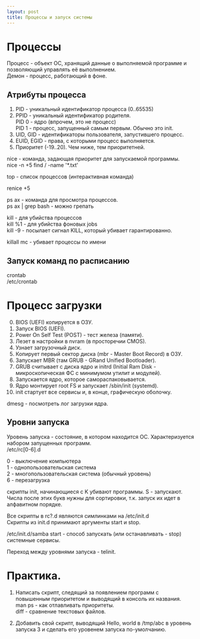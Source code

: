 ```yaml
---
layout: post
title: Процессы и запуск системы
---
```


# Процессы

Процесс - объект ОС, хранящий данные о выполняемой программе
и позволяющий управлять её выполнением.  
Демон - процесс, работающий в фоне.

## Атрибуты процесса
1. PID - уникальный идентификатор процесса (0..65535)  
2. PPID - уникальный идентификатор родителя.  
PID 0 - ядро (впрочем, это не процесс)  
PID 1 - процесс, запущенный самым первым. Обычно это init.  
3. UID, GID - идентификаторы пользователя, запустившего процесс.  
4. EUID, EGID - права, с которыми процесс выполняется.  
5. Приоритет (-19..20). Чем ниже, тем приоритетней.  

nice - команда, задающая приоритет для запускаемой программы.  
nice -n +5 find / -name '*.txt'

top - список процессов (интерактивная команда)

renice +5 <PID>

ps ax - команда для просмотра процессов.  
ps ax | grep bash - можно грепать

kill <PID> - для убийства процессов  
kill %1 - для убийства фоновых jobs  
kill -9 - посылает сигнал KILL, который убивает гарантированно.  

killall mc - убивает процессы по имени  

## Запуск команд по расписанию
crontab  
/etc/crontab

# Процесс загрузки

0. BIOS (UEFI) копируется в ОЗУ.  
1. Запуск BIOS (UEFI).  
2. Power On Self Test (POST) - тест железа (памяти).  
3. Лезет в настройки в nvram (в просторечии CMOS).  
4. Узнает загрузочный диск.  
5. Копирует первый сектор диска (mbr - Master Boot Record) в ОЗУ.  
6. Запускает MBR (там GRUB - GRand Unified Bootloader).  
7. GRUB считывает с диска ядро и initrd (Initial Ram Disk - 
микроскопическая ФС с минимумом утилит и модулей).  
8. Запускается ядро, которое самораспаковывается.  
9. Ядро монтирует root FS и запускает /sbin/init (systemd).  
10. init стартует все сервисы и, в конце, графическую оболочку.  

dmesg - посмотреть лог загрузки ядра.

## Уровни запуска
Уровень запуска - состояние, в котором находится ОС. Характеризуется
набором запущенных программ.  
/etc/rc[0-6].d

0 - выключение компьютера  
1 - однопользовательская система  
2 - многопользовательская система (обычный уровень)  
6 - перезагрузка

скрипты init, начинающиеся с K убивают программы. S - запускают.
Числа после этих букв нужны для сортировки, т.к. запуск их идет
в алфавитном порядке.

Все скрипты в rc?.d являются симлинками на /etc/init.d  
Скрипты из init.d принимают аргументы start и stop.

/etc/init.d/samba start - способ запускать (или останавливать - stop)
системные сервисы.

Переход между уровнями запуска - telinit.

# Практика.
1. Написать скрипт, следящий за появлением программ с повышенным приоритетом
и выводящий в консоль их названия.  
man ps - как отлавливать приоритеты.  
diff - сравнение текстовых файлов.

2. Добавить свой скрипт, выводящий Hello, world в /tmp/abc
в уровень запуска 3 и сделать его уровенем запуска по-умолчанию. 


